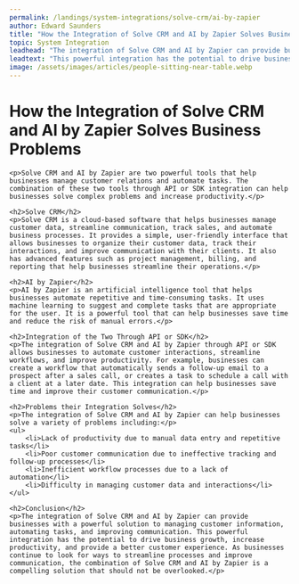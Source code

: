 ```yaml
---
permalink: /landings/system-integrations/solve-crm/ai-by-zapier
author: Edward Saunders
title: "How the Integration of Solve CRM and AI by Zapier Solves Business Problems"
topic: System Integration
leadhead: "The integration of Solve CRM and AI by Zapier can provide businesses with a powerful solution to managing customer information, automating tasks, and improving communication"
leadtext: "This powerful integration has the potential to drive business growth, increase productivity, and provide a better customer experience. As businesses continue to look for ways to streamline processes and improve communication, the combination of Solve CRM and AI by Zapier is a compelling solution that should not be overlooked."
image: /assets/images/articles/people-sitting-near-table.webp
---
```

<div class="arttext">	<h1>How the Integration of Solve CRM and AI by Zapier Solves Business Problems</h1>
	
	<p>Solve CRM and AI by Zapier are two powerful tools that help businesses manage customer relations and automate tasks. The combination of these two tools through API or SDK integration can help businesses solve complex problems and increase productivity.</p>

	<h2>Solve CRM</h2>
	<p>Solve CRM is a cloud-based software that helps businesses manage customer data, streamline communication, track sales, and automate business processes. It provides a simple, user-friendly interface that allows businesses to organize their customer data, track their interactions, and improve communication with their clients. It also has advanced features such as project management, billing, and reporting that help businesses streamline their operations.</p>

	<h2>AI by Zapier</h2>
	<p>AI by Zapier is an artificial intelligence tool that helps businesses automate repetitive and time-consuming tasks. It uses machine learning to suggest and complete tasks that are appropriate for the user. It is a powerful tool that can help businesses save time and reduce the risk of manual errors.</p>

	<h2>Integration of the Two Through API or SDK</h2>
	<p>The integration of Solve CRM and AI by Zapier through API or SDK allows businesses to automate customer interactions, streamline workflows, and improve productivity. For example, businesses can create a workflow that automatically sends a follow-up email to a prospect after a sales call, or creates a task to schedule a call with a client at a later date. This integration can help businesses save time and improve their customer communication.</p>

	<h2>Problems their Integration Solves</h2>
	<p>The integration of Solve CRM and AI by Zapier can help businesses solve a variety of problems including:</p>
	<ul>
		<li>Lack of productivity due to manual data entry and repetitive tasks</li>
		<li>Poor customer communication due to ineffective tracking and follow-up processes</li>
		<li>Inefficient workflow processes due to a lack of automation</li>
		<li>Difficulty in managing customer data and interactions</li>
	</ul>

	<h2>Conclusion</h2>
	<p>The integration of Solve CRM and AI by Zapier can provide businesses with a powerful solution to managing customer information, automating tasks, and improving communication. This powerful integration has the potential to drive business growth, increase productivity, and provide a better customer experience. As businesses continue to look for ways to streamline processes and improve communication, the combination of Solve CRM and AI by Zapier is a compelling solution that should not be overlooked.</p>
</div>